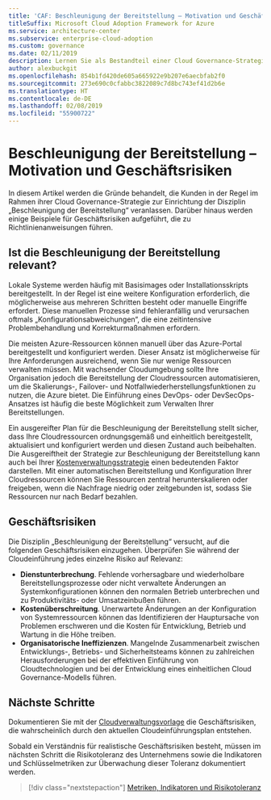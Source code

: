 ```yaml
---
title: 'CAF: Beschleunigung der Bereitstellung – Motivation und Geschäftsrisiken, die dafür sprechen'
titleSuffix: Microsoft Cloud Adoption Framework for Azure
ms.service: architecture-center
ms.subservice: enterprise-cloud-adoption
ms.custom: governance
ms.date: 02/11/2019
description: Lernen Sie als Bestandteil einer Cloud Governance-Strategie die Disziplin „Beschleunigung der Bereitstellung“ kennen.
author: alexbuckgit
ms.openlocfilehash: 854b1fd420de605a665922e9b207e6aecbfab2f0
ms.sourcegitcommit: 273e690c0cfabbc3822089c7d8bc743ef41d2b6e
ms.translationtype: HT
ms.contentlocale: de-DE
ms.lasthandoff: 02/08/2019
ms.locfileid: "55900722"
---
```

# <a name="deployment-acceleration-motivations-and-business-risks"></a>Beschleunigung der Bereitstellung – Motivation und Geschäftsrisiken

In diesem Artikel werden die Gründe behandelt, die Kunden in der Regel im Rahmen ihrer Cloud Governance-Strategie zur Einrichtung der Disziplin „Beschleunigung der Bereitstellung“ veranlassen. Darüber hinaus werden einige Beispiele für Geschäftsrisiken aufgeführt, die zu Richtlinienanweisungen führen.

<!-- markdownlint-disable MD026 -->

## <a name="is-deployment-acceleration-relevant"></a>Ist die Beschleunigung der Bereitstellung relevant?

Lokale Systeme werden häufig mit Basisimages oder Installationsskripts bereitgestellt. In der Regel ist eine weitere Konfiguration erforderlich, die möglicherweise aus mehreren Schritten besteht oder manuelle Eingriffe erfordert. Diese manuellen Prozesse sind fehleranfällig und verursachen oftmals „Konfigurationsabweichungen“, die eine zeitintensive Problembehandlung und Korrekturmaßnahmen erfordern.

Die meisten Azure-Ressourcen können manuell über das Azure-Portal bereitgestellt und konfiguriert werden. Dieser Ansatz ist möglicherweise für Ihre Anforderungen ausreichend, wenn Sie nur wenige Ressourcen verwalten müssen. Mit wachsender Cloudumgebung sollte Ihre Organisation jedoch die Bereitstellung der Cloudressourcen automatisieren, um die Skalierungs-, Failover- und Notfallwiederherstellungsfunktionen zu nutzen, die Azure bietet. Die Einführung eines DevOps- oder DevSecOps-Ansatzes ist häufig die beste Möglichkeit zum Verwalten Ihrer Bereitstellungen.

Ein ausgereifter Plan für die Beschleunigung der Bereitstellung stellt sicher, dass Ihre Cloudressourcen ordnungsgemäß und einheitlich bereitgestellt, aktualisiert und konfiguriert werden und diesen Zustand auch beibehalten. Die Ausgereiftheit der Strategie zur Beschleunigung der Bereitstellung kann auch bei Ihrer [Kostenverwaltungsstrategie](../cost-management/overview.md) einen bedeutenden Faktor darstellen. Mit einer automatischen Bereitstellung und Konfiguration Ihrer Cloudressourcen können Sie Ressourcen zentral herunterskalieren oder freigeben, wenn die Nachfrage niedrig oder zeitgebunden ist, sodass Sie Ressourcen nur nach Bedarf bezahlen.

## <a name="business-risk"></a>Geschäftsrisiken

Die Disziplin „Beschleunigung der Bereitstellung“ versucht, auf die folgenden Geschäftsrisiken einzugehen. Überprüfen Sie während der Cloudeinführung jedes einzelne Risiko auf Relevanz:

- **Dienstunterbrechung**. Fehlende vorhersagbare und wiederholbare Bereitstellungsprozesse oder nicht verwaltete Änderungen an Systemkonfigurationen können den normalen Betrieb unterbrechen und zu Produktivitäts- oder Umsatzeinbußen führen.
- **Kostenüberschreitung**. Unerwartete Änderungen an der Konfiguration von Systemressourcen können das Identifizieren der Hauptursache von Problemen erschweren und die Kosten für Entwicklung, Betrieb und Wartung in die Höhe treiben.
- **Organisatorische Ineffizienzen**. Mangelnde Zusammenarbeit zwischen Entwicklungs-, Betriebs- und Sicherheitsteams können zu zahlreichen Herausforderungen bei der effektiven Einführung von Cloudtechnologien und bei der Entwicklung eines einheitlichen Cloud Governance-Modells führen.

## <a name="next-steps"></a>Nächste Schritte

Dokumentieren Sie mit der [Cloudverwaltungsvorlage](./template.md) die Geschäftsrisiken, die wahrscheinlich durch den aktuellen Cloudeinführungsplan entstehen.

Sobald ein Verständnis für realistische Geschäftsrisiken besteht, müssen im nächsten Schritt die Risikotoleranz des Unternehmens sowie die Indikatoren und Schlüsselmetriken zur Überwachung dieser Toleranz dokumentiert werden.

> [!div class="nextstepaction"]
> [Metriken, Indikatoren und Risikotoleranz](./metrics-tolerance.md)
